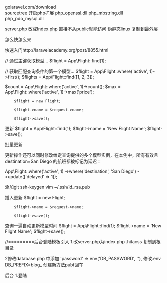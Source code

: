 

golaravel.com/download  
sourcetree
开启php扩展 php_openssl.dll  php_mbstring.dll php_pdo_mysql.dll

server.php 改成Index.php 直接不从public就能访问
伪静态linux 复制到最外层

怎么快怎么来

快速入门http://laravelacademy.org/post/8855.html

// 通过主键获取模型...
$flight = App\Flight::find(1);

// 获取匹配查询条件的第一个模型...
$flight = App\Flight::where('active', 1)->first();
$flights = App\Flight::find([1, 2, 3]);




$count = App\Flight::where('active', 1)->count();
$max = App\Flight::where('active', 1)->max('price');

        $flight = new Flight;

        $flight->name = $request->name;

        $flight->save();

更新
$flight = App\Flight::find(1);
$flight->name = 'New Flight Name';
$flight->save();

批量更新

更新操作还可以同时修改给定查询提供的多个模型实例，在本例中，所有有效且 destination=San Diego 的航班都被标记为延迟：

App\Flight::where('active', 1)
      ->where('destination', 'San Diego')
      ->update(['delayed' => 1]);


添加git 
ssh-keygen
vim ~/.ssh/id_rsa.pub  


插入更新
        $flight = new Flight;

        $flight->name = $request->name;

        $flight->save();

查询一遍自动更新模型时间
$flight = App\Flight::find(1);
$flight->name = 'New Flight Name';
$flight->save();


//=========后台登陆模板引入
1.改server.php为index.php .hitacss 复制到根目录

2修改database.php 中添加            'password' => env('DB_PASSWORD', ''),
 修改.env DB_PREFIX=blog_
 创建新方法pubf回车

 后台   1.登陆
 
 